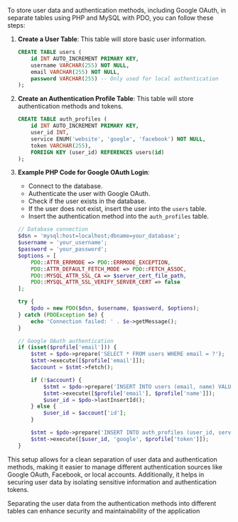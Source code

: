 To store user data and authentication methods, including Google OAuth, in separate tables using PHP and MySQL with PDO, you can follow these steps:

1. **Create a User Table**: This table will store basic user information.
   ```sql
   CREATE TABLE users (
       id INT AUTO_INCREMENT PRIMARY KEY,
       username VARCHAR(255) NOT NULL,
       email VARCHAR(255) NOT NULL,
       password VARCHAR(255) -- Only used for local authentication
   );
   ```

2. **Create an Authentication Profile Table**: This table will store authentication methods and tokens.
   ```sql
   CREATE TABLE auth_profiles (
       id INT AUTO_INCREMENT PRIMARY KEY,
       user_id INT,
       service ENUM('website', 'google', 'facebook') NOT NULL,
       token VARCHAR(255),
       FOREIGN KEY (user_id) REFERENCES users(id)
   );
   ```

3. **Example PHP Code for Google OAuth Login**:
   - Connect to the database.
   - Authenticate the user with Google OAuth.
   - Check if the user exists in the database.
   - If the user does not exist, insert the user into the `users` table.
   - Insert the authentication method into the `auth_profiles` table.
   ```php
   // Database connection
   $dsn = 'mysql:host=localhost;dbname=your_database';
   $username = 'your_username';
   $password = 'your_password';
   $options = [
       PDO::ATTR_ERRMODE => PDO::ERRMODE_EXCEPTION,
       PDO::ATTR_DEFAULT_FETCH_MODE => PDO::FETCH_ASSOC,
       PDO::MYSQL_ATTR_SSL_CA => $server_cert_file_path,
       PDO::MYSQL_ATTR_SSL_VERIFY_SERVER_CERT => false
   ];

   try {
       $pdo = new PDO($dsn, $username, $password, $options);
   } catch (PDOException $e) {
       echo 'Connection failed: ' . $e->getMessage();
   }

   // Google OAuth authentication
   if (isset($profile['email'])) {
       $stmt = $pdo->prepare('SELECT * FROM users WHERE email = ?');
       $stmt->execute([$profile['email']]);
       $account = $stmt->fetch();

       if (!$account) {
           $stmt = $pdo->prepare('INSERT INTO users (email, name) VALUES (?, ?)');
           $stmt->execute([$profile['email'], $profile['name']]);
           $user_id = $pdo->lastInsertId();
       } else {
           $user_id = $account['id'];
       }

       $stmt = $pdo->prepare('INSERT INTO auth_profiles (user_id, service, token) VALUES (?, ?, ?)');
       $stmt->execute([$user_id, 'google', $profile['token']]);
   }
   ```

This setup allows for a clean separation of user data and authentication methods, making it easier to manage different authentication sources like Google OAuth, Facebook, or local accounts. Additionally, it helps in securing user data by isolating sensitive information and authentication tokens.

Separating the user data from the authentication methods into different tables can enhance security and maintainability of the application